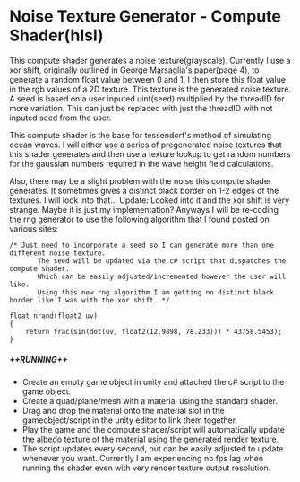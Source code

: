 # Noise Texture Generator - Compute Shader(hlsl)

This compute shader generates a noise texture(grayscale). Currently I use a xor shift, originally outlined in George Marsaglia's paper(page 4), to generate a random float value between 0 and 1. I then store this float value in the rgb values of a 2D texture. This texture is the generated noise texture. A seed is based on a user inputed uint(seed) multiplied by the threadID for more variation. This can just be replaced with just the threadID with not inputed seed from the user.

This compute shader is the base for tessendorf's method of simulating ocean waves. I will either use a series of pregenerated noise textures that this shader generates and then use a texture lookup to get random numbers for the gaussian numbers required in the wave height field calculations. 

Also, there may be a slight problem with the noise this compute shader generates. It sometimes gives a distinct black border on 1-2 edges of the textures. I will look into that...
Update: Looked into it and the xor shift is very strange. Maybe it is just my implementation? Anyways I will be re-coding the rng generator to use the following algorithm that I found posted on various sites:

    /* Just need to incorporate a seed so I can generate more than one different noise texture.
           The seed will be updated via the c# script that dispatches the compute shader.
           Which can be easily adjusted/incremented however the user will like.
           Using this new rng algorithm I am getting no distinct black border like I was with the xor shift. */
           
    float nrand(float2 uv)
    {
        return frac(sin(dot(uv, float2(12.9898, 78.233))) * 43758.5453);
    }

##### ++RUNNING++
- Create an empty game object in unity and attached the c# script to the game object.
- Create a quad/plane/mesh with a material using the standard shader.
- Drag and drop the material onto the material slot in the gameobject/script in the unity editor to link them together.
- Play the game and the compute shader/script will automatically update the albedo texture of the material using the generated render texture.
- The script updates every second, but can be easily adjusted to update whenever you want. Currently I am experiencing no fps lag when running the shader even with very render texture output resolution.
